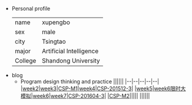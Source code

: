 + Personal  profile
  <table>                 
  <tr> <td> name  </td> <td> xupengbo  </td>  </tr>              
  <tr> <td> sex   </td> <td> male      </td>   </tr>                 
  <tr> <td> city  </td> <td> Tsingtao  </td>   </tr>         
  <tr> <td> major </td> <td> Artificial Intelligence</td></tr>
  <tr> <td> College</td><td>Shandong University </td></tr>
  </table>
+ blog 
  + Program design thinking and practice
 ||||||
 |--|--|--|--|--|
 |[week2](./week2.md)|[week3](./week3.md)|[CSP-M1](./CSP-M1.md)|[week4](./week4.md)|[CSP-201512-3](./CSP-201512-3.md)|
 |[week5](./week5.md)|[week6限时大模拟](./week6模拟.md)|[week6](./week6.md)|[week7](./week7.md)|[CSP-201604-3](./csp201604-3.md)|
 |[CSP-M2](./CSP-M2.md)|||||
 ||||||
